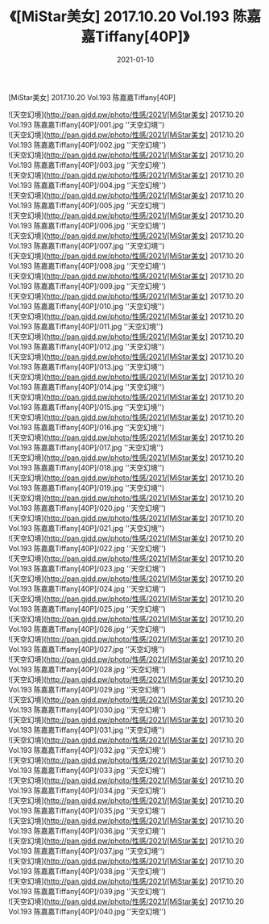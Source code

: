 ﻿---
layout: post
title:  《[MiStar美女] 2017.10.20 Vol.193 陈嘉嘉Tiffany[40P]》
date:   2021-01-10
img: http://pan.gjdd.pw/photo/性感/2021/[MiStar美女] 2017.10.20 Vol.193 陈嘉嘉Tiffany[40P]/000.jpg
categories: [美女, 性感, 泳衣]
---

[MiStar美女] 2017.10.20 Vol.193 陈嘉嘉Tiffany[40P]



![天空幻境](http://pan.gjdd.pw/photo/性感/2021/[MiStar美女] 2017.10.20 Vol.193 陈嘉嘉Tiffany[40P]/001.jpg ''天空幻境'') <br>
![天空幻境](http://pan.gjdd.pw/photo/性感/2021/[MiStar美女] 2017.10.20 Vol.193 陈嘉嘉Tiffany[40P]/002.jpg ''天空幻境'') <br>
![天空幻境](http://pan.gjdd.pw/photo/性感/2021/[MiStar美女] 2017.10.20 Vol.193 陈嘉嘉Tiffany[40P]/003.jpg ''天空幻境'') <br>
![天空幻境](http://pan.gjdd.pw/photo/性感/2021/[MiStar美女] 2017.10.20 Vol.193 陈嘉嘉Tiffany[40P]/004.jpg ''天空幻境'') <br>
![天空幻境](http://pan.gjdd.pw/photo/性感/2021/[MiStar美女] 2017.10.20 Vol.193 陈嘉嘉Tiffany[40P]/005.jpg ''天空幻境'') <br>
![天空幻境](http://pan.gjdd.pw/photo/性感/2021/[MiStar美女] 2017.10.20 Vol.193 陈嘉嘉Tiffany[40P]/006.jpg ''天空幻境'') <br>
![天空幻境](http://pan.gjdd.pw/photo/性感/2021/[MiStar美女] 2017.10.20 Vol.193 陈嘉嘉Tiffany[40P]/007.jpg ''天空幻境'') <br>
![天空幻境](http://pan.gjdd.pw/photo/性感/2021/[MiStar美女] 2017.10.20 Vol.193 陈嘉嘉Tiffany[40P]/008.jpg ''天空幻境'') <br>
![天空幻境](http://pan.gjdd.pw/photo/性感/2021/[MiStar美女] 2017.10.20 Vol.193 陈嘉嘉Tiffany[40P]/009.jpg ''天空幻境'') <br>
![天空幻境](http://pan.gjdd.pw/photo/性感/2021/[MiStar美女] 2017.10.20 Vol.193 陈嘉嘉Tiffany[40P]/010.jpg ''天空幻境'') <br>
![天空幻境](http://pan.gjdd.pw/photo/性感/2021/[MiStar美女] 2017.10.20 Vol.193 陈嘉嘉Tiffany[40P]/011.jpg ''天空幻境'') <br>
![天空幻境](http://pan.gjdd.pw/photo/性感/2021/[MiStar美女] 2017.10.20 Vol.193 陈嘉嘉Tiffany[40P]/012.jpg ''天空幻境'') <br>
![天空幻境](http://pan.gjdd.pw/photo/性感/2021/[MiStar美女] 2017.10.20 Vol.193 陈嘉嘉Tiffany[40P]/013.jpg ''天空幻境'') <br>
![天空幻境](http://pan.gjdd.pw/photo/性感/2021/[MiStar美女] 2017.10.20 Vol.193 陈嘉嘉Tiffany[40P]/014.jpg ''天空幻境'') <br>
![天空幻境](http://pan.gjdd.pw/photo/性感/2021/[MiStar美女] 2017.10.20 Vol.193 陈嘉嘉Tiffany[40P]/015.jpg ''天空幻境'') <br>
![天空幻境](http://pan.gjdd.pw/photo/性感/2021/[MiStar美女] 2017.10.20 Vol.193 陈嘉嘉Tiffany[40P]/016.jpg ''天空幻境'') <br>
![天空幻境](http://pan.gjdd.pw/photo/性感/2021/[MiStar美女] 2017.10.20 Vol.193 陈嘉嘉Tiffany[40P]/017.jpg ''天空幻境'') <br>
![天空幻境](http://pan.gjdd.pw/photo/性感/2021/[MiStar美女] 2017.10.20 Vol.193 陈嘉嘉Tiffany[40P]/018.jpg ''天空幻境'') <br>
![天空幻境](http://pan.gjdd.pw/photo/性感/2021/[MiStar美女] 2017.10.20 Vol.193 陈嘉嘉Tiffany[40P]/019.jpg ''天空幻境'') <br>
![天空幻境](http://pan.gjdd.pw/photo/性感/2021/[MiStar美女] 2017.10.20 Vol.193 陈嘉嘉Tiffany[40P]/020.jpg ''天空幻境'') <br>
![天空幻境](http://pan.gjdd.pw/photo/性感/2021/[MiStar美女] 2017.10.20 Vol.193 陈嘉嘉Tiffany[40P]/021.jpg ''天空幻境'') <br>
![天空幻境](http://pan.gjdd.pw/photo/性感/2021/[MiStar美女] 2017.10.20 Vol.193 陈嘉嘉Tiffany[40P]/022.jpg ''天空幻境'') <br>
![天空幻境](http://pan.gjdd.pw/photo/性感/2021/[MiStar美女] 2017.10.20 Vol.193 陈嘉嘉Tiffany[40P]/023.jpg ''天空幻境'') <br>
![天空幻境](http://pan.gjdd.pw/photo/性感/2021/[MiStar美女] 2017.10.20 Vol.193 陈嘉嘉Tiffany[40P]/024.jpg ''天空幻境'') <br>
![天空幻境](http://pan.gjdd.pw/photo/性感/2021/[MiStar美女] 2017.10.20 Vol.193 陈嘉嘉Tiffany[40P]/025.jpg ''天空幻境'') <br>
![天空幻境](http://pan.gjdd.pw/photo/性感/2021/[MiStar美女] 2017.10.20 Vol.193 陈嘉嘉Tiffany[40P]/026.jpg ''天空幻境'') <br>
![天空幻境](http://pan.gjdd.pw/photo/性感/2021/[MiStar美女] 2017.10.20 Vol.193 陈嘉嘉Tiffany[40P]/027.jpg ''天空幻境'') <br>
![天空幻境](http://pan.gjdd.pw/photo/性感/2021/[MiStar美女] 2017.10.20 Vol.193 陈嘉嘉Tiffany[40P]/028.jpg ''天空幻境'') <br>
![天空幻境](http://pan.gjdd.pw/photo/性感/2021/[MiStar美女] 2017.10.20 Vol.193 陈嘉嘉Tiffany[40P]/029.jpg ''天空幻境'') <br>
![天空幻境](http://pan.gjdd.pw/photo/性感/2021/[MiStar美女] 2017.10.20 Vol.193 陈嘉嘉Tiffany[40P]/030.jpg ''天空幻境'') <br>
![天空幻境](http://pan.gjdd.pw/photo/性感/2021/[MiStar美女] 2017.10.20 Vol.193 陈嘉嘉Tiffany[40P]/031.jpg ''天空幻境'') <br>
![天空幻境](http://pan.gjdd.pw/photo/性感/2021/[MiStar美女] 2017.10.20 Vol.193 陈嘉嘉Tiffany[40P]/032.jpg ''天空幻境'') <br>
![天空幻境](http://pan.gjdd.pw/photo/性感/2021/[MiStar美女] 2017.10.20 Vol.193 陈嘉嘉Tiffany[40P]/033.jpg ''天空幻境'') <br>
![天空幻境](http://pan.gjdd.pw/photo/性感/2021/[MiStar美女] 2017.10.20 Vol.193 陈嘉嘉Tiffany[40P]/034.jpg ''天空幻境'') <br>
![天空幻境](http://pan.gjdd.pw/photo/性感/2021/[MiStar美女] 2017.10.20 Vol.193 陈嘉嘉Tiffany[40P]/035.jpg ''天空幻境'') <br>
![天空幻境](http://pan.gjdd.pw/photo/性感/2021/[MiStar美女] 2017.10.20 Vol.193 陈嘉嘉Tiffany[40P]/036.jpg ''天空幻境'') <br>
![天空幻境](http://pan.gjdd.pw/photo/性感/2021/[MiStar美女] 2017.10.20 Vol.193 陈嘉嘉Tiffany[40P]/037.jpg ''天空幻境'') <br>
![天空幻境](http://pan.gjdd.pw/photo/性感/2021/[MiStar美女] 2017.10.20 Vol.193 陈嘉嘉Tiffany[40P]/038.jpg ''天空幻境'') <br>
![天空幻境](http://pan.gjdd.pw/photo/性感/2021/[MiStar美女] 2017.10.20 Vol.193 陈嘉嘉Tiffany[40P]/039.jpg ''天空幻境'') <br>
![天空幻境](http://pan.gjdd.pw/photo/性感/2021/[MiStar美女] 2017.10.20 Vol.193 陈嘉嘉Tiffany[40P]/040.jpg ''天空幻境'') <br>